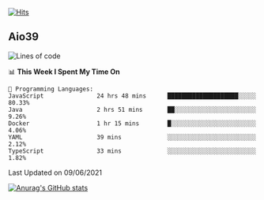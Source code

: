 [![Hits](https://hits.seeyoufarm.com/api/count/incr/badge.svg?url=https%3A%2F%2Fgithub.com%2Faio39&count_bg=%2339C5BB&title_bg=%23555555&icon=&icon_color=%23E7E7E7&title=hits&edge_flat=false)](https://hits.seeyoufarm.com)

## Aio39

<!--START_SECTION:waka-->
![Lines of code](https://img.shields.io/badge/From%20Hello%20World%20I%27ve%20Written-377211%20lines%20of%20code-blue)

📊 **This Week I Spent My Time On** 

```text
💬 Programming Languages: 
JavaScript               24 hrs 48 mins      ████████████████████░░░░░   80.33% 
Java                     2 hrs 51 mins       ██░░░░░░░░░░░░░░░░░░░░░░░   9.26% 
Docker                   1 hr 15 mins        █░░░░░░░░░░░░░░░░░░░░░░░░   4.06% 
YAML                     39 mins             ░░░░░░░░░░░░░░░░░░░░░░░░░   2.12% 
TypeScript               33 mins             ░░░░░░░░░░░░░░░░░░░░░░░░░   1.82%

```


 Last Updated on 09/06/2021
<!--END_SECTION:waka-->
[![Anurag's GitHub stats](https://github-readme-stats.vercel.app/api?username=aio39)](https://github.com/anuraghazra/github-readme-stats)

<!--
**aio39/aio39** is a ✨ _special_ ✨ repository because its `README.md` (this file) appears on your GitHub profile.

Here are some ideas to get you started:

- 🔭 I’m currently working on ...
- 🌱 I’m currently learning ...
- 👯 I’m looking to collaborate on ...
- 🤔 I’m looking for help with ...
- 💬 Ask me about ...
- 📫 How to reach me: ...
- 😄 Pronouns: ...
- ⚡ Fun fact: ...
-->
